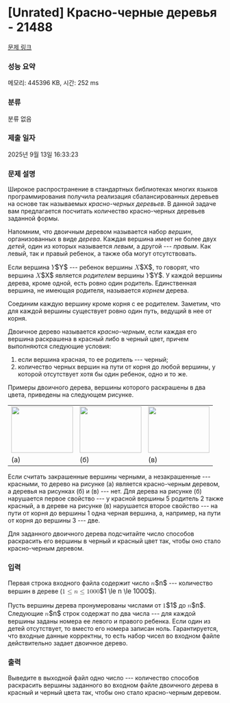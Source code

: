 # [Unrated] Красно-черные деревья - 21488 

[문제 링크](https://www.acmicpc.net/problem/21488) 

### 성능 요약

메모리: 445396 KB, 시간: 252 ms

### 분류

분류 없음

### 제출 일자

2025년 9월 13일 16:33:23

### 문제 설명

<p>Широкое распространение в стандартных библиотеках многих языков программирования получила реализация сбалансированных деревьев на основе так называемых <em>красно-черных деревьев</em>. В данной задаче вам предлагается посчитать количество красно-черных деревьев заданной формы.</p>

<p>Напомним, что двоичным деревом называется набор <em>вершин</em>, организованных в виде <em>дерева</em>. Каждая вершина имеет не более двух <em>детей</em>, один из которых называется <em>левым</em>, а другой --- <em>правым</em>. Как левый, так и правый ребенок, а также оба могут отсутствовать. </p>

<p>Если вершина <mjx-container class="MathJax" jax="CHTML" style="font-size: 109%; position: relative;"><mjx-math class="MJX-TEX" aria-hidden="true"><mjx-mi class="mjx-i"><mjx-c class="mjx-c1D44C TEX-I"></mjx-c></mjx-mi></mjx-math><mjx-assistive-mml unselectable="on" display="inline"><math xmlns="http://www.w3.org/1998/Math/MathML"><mi>Y</mi></math></mjx-assistive-mml><span aria-hidden="true" class="no-mathjax mjx-copytext">$Y$</span></mjx-container> --- ребенок вершины <mjx-container class="MathJax" jax="CHTML" style="font-size: 109%; position: relative;"><mjx-math class="MJX-TEX" aria-hidden="true"><mjx-mi class="mjx-i"><mjx-c class="mjx-c1D44B TEX-I"></mjx-c></mjx-mi></mjx-math><mjx-assistive-mml unselectable="on" display="inline"><math xmlns="http://www.w3.org/1998/Math/MathML"><mi>X</mi></math></mjx-assistive-mml><span aria-hidden="true" class="no-mathjax mjx-copytext">$X$</span></mjx-container>, то говорят, что вершина <mjx-container class="MathJax" jax="CHTML" style="font-size: 109%; position: relative;"><mjx-math class="MJX-TEX" aria-hidden="true"><mjx-mi class="mjx-i"><mjx-c class="mjx-c1D44B TEX-I"></mjx-c></mjx-mi></mjx-math><mjx-assistive-mml unselectable="on" display="inline"><math xmlns="http://www.w3.org/1998/Math/MathML"><mi>X</mi></math></mjx-assistive-mml><span aria-hidden="true" class="no-mathjax mjx-copytext">$X$</span></mjx-container> является <em>родителем</em> вершины <mjx-container class="MathJax" jax="CHTML" style="font-size: 109%; position: relative;"><mjx-math class="MJX-TEX" aria-hidden="true"><mjx-mi class="mjx-i"><mjx-c class="mjx-c1D44C TEX-I"></mjx-c></mjx-mi></mjx-math><mjx-assistive-mml unselectable="on" display="inline"><math xmlns="http://www.w3.org/1998/Math/MathML"><mi>Y</mi></math></mjx-assistive-mml><span aria-hidden="true" class="no-mathjax mjx-copytext">$Y$</span></mjx-container>. У каждой вершины дерева, кроме одной, есть ровно один родитель. Единственная вершина, не имеющая родителя, называется <em>корнем</em> дерева.</p>

<p>Соединим каждую вершину кроме корня с ее родителем. Заметим, что для каждой вершины существует ровно один путь, ведущий в нее от корня.</p>

<p>Двоичное дерево называется <em>красно-черным</em>, если каждая его вершина раскрашена в красный либо в черный цвет, причем выполняются следующие условия:</p>

<ol>
	<li>если вершина красная, то ее родитель --- черный;</li>
	<li>количество черных вершин на пути от корня до любой вершины, у которой отсутствует хотя бы один ребенок, одно и то же.</li>
</ol>

<p>Примеры двоичного дерева, вершины которого раскрашены в два цвета, приведены на следующем рисунке. </p>

<table class="table table-bordered td-center">
	<tbody>
		<tr>
			<td><img alt="" src="https://upload.acmicpc.net/0f0c6c1e-ad26-4581-8719-a17a48076384/-/preview/" style="width: 144px; height: 108px;"></td>
			<td><img alt="" src="https://upload.acmicpc.net/126f42ce-7f09-4014-98ae-0ba68bd9fe22/-/preview/" style="width: 144px; height: 108px;"></td>
			<td><img alt="" src="https://upload.acmicpc.net/1d86ec5b-9275-4ddc-a87d-6b83b5c77f92/-/preview/" style="width: 143px; height: 108px;"></td>
		</tr>
		<tr>
			<td>(а)</td>
			<td>(б)</td>
			<td>(в)</td>
		</tr>
	</tbody>
</table>

<p>Если считать закрашенные вершины черными, а незакрашенные --- красными, то дерево на рисунке (а) является красно-черным деревом, а деревья на рисунках (б) и (в) --- нет. Для дерева на рисунке (б) нарушается первое свойство --- у красной вершины 5 родитель 2 также красный, а в дереве на рисунке (в) нарушается второе свойство --- на пути от корня до вершины 1 одна черная вершина, а, например, на пути от корня до вершины 3 --- две.</p>

<p>Для заданного двоичного дерева подсчитайте число способов раскрасить его вершины в черный и красный цвет так, чтобы оно стало красно-черным деревом.</p>

### 입력 

 <p>Первая строка входного файла содержит число <mjx-container class="MathJax" jax="CHTML" style="font-size: 109%; position: relative;"><mjx-math class="MJX-TEX" aria-hidden="true"><mjx-mi class="mjx-i"><mjx-c class="mjx-c1D45B TEX-I"></mjx-c></mjx-mi></mjx-math><mjx-assistive-mml unselectable="on" display="inline"><math xmlns="http://www.w3.org/1998/Math/MathML"><mi>n</mi></math></mjx-assistive-mml><span aria-hidden="true" class="no-mathjax mjx-copytext">$n$</span></mjx-container> --- количество вершин в дереве (<mjx-container class="MathJax" jax="CHTML" style="font-size: 109%; position: relative;"><mjx-math class="MJX-TEX" aria-hidden="true"><mjx-mn class="mjx-n"><mjx-c class="mjx-c31"></mjx-c></mjx-mn><mjx-mo class="mjx-n" space="4"><mjx-c class="mjx-c2264"></mjx-c></mjx-mo><mjx-mi class="mjx-i" space="4"><mjx-c class="mjx-c1D45B TEX-I"></mjx-c></mjx-mi><mjx-mo class="mjx-n" space="4"><mjx-c class="mjx-c2264"></mjx-c></mjx-mo><mjx-mn class="mjx-n" space="4"><mjx-c class="mjx-c31"></mjx-c><mjx-c class="mjx-c30"></mjx-c><mjx-c class="mjx-c30"></mjx-c><mjx-c class="mjx-c30"></mjx-c></mjx-mn></mjx-math><mjx-assistive-mml unselectable="on" display="inline"><math xmlns="http://www.w3.org/1998/Math/MathML"><mn>1</mn><mo>≤</mo><mi>n</mi><mo>≤</mo><mn>1000</mn></math></mjx-assistive-mml><span aria-hidden="true" class="no-mathjax mjx-copytext">$1 \le n \le 1000$</span></mjx-container>).</p>

<p>Пусть вершины дерева пронумерованы числами от <mjx-container class="MathJax" jax="CHTML" style="font-size: 109%; position: relative;"><mjx-math class="MJX-TEX" aria-hidden="true"><mjx-mn class="mjx-n"><mjx-c class="mjx-c31"></mjx-c></mjx-mn></mjx-math><mjx-assistive-mml unselectable="on" display="inline"><math xmlns="http://www.w3.org/1998/Math/MathML"><mn>1</mn></math></mjx-assistive-mml><span aria-hidden="true" class="no-mathjax mjx-copytext">$1$</span></mjx-container> до <mjx-container class="MathJax" jax="CHTML" style="font-size: 109%; position: relative;"><mjx-math class="MJX-TEX" aria-hidden="true"><mjx-mi class="mjx-i"><mjx-c class="mjx-c1D45B TEX-I"></mjx-c></mjx-mi></mjx-math><mjx-assistive-mml unselectable="on" display="inline"><math xmlns="http://www.w3.org/1998/Math/MathML"><mi>n</mi></math></mjx-assistive-mml><span aria-hidden="true" class="no-mathjax mjx-copytext">$n$</span></mjx-container>. Следующие <mjx-container class="MathJax" jax="CHTML" style="font-size: 109%; position: relative;"><mjx-math class="MJX-TEX" aria-hidden="true"><mjx-mi class="mjx-i"><mjx-c class="mjx-c1D45B TEX-I"></mjx-c></mjx-mi></mjx-math><mjx-assistive-mml unselectable="on" display="inline"><math xmlns="http://www.w3.org/1998/Math/MathML"><mi>n</mi></math></mjx-assistive-mml><span aria-hidden="true" class="no-mathjax mjx-copytext">$n$</span></mjx-container> строк содержат по два числа --- для каждой вершины заданы номера ее левого и правого ребенка. Если один из детей отсутствует, то вместо его номера записан ноль. Гарантируется, что входные данные корректны, то есть набор чисел во входном файле действительно задает двоичное дерево.</p>

### 출력 

 <p>Выведите в выходной файл одно число --- количество способов раскрасить вершины заданного во входном файле двоичного дерева в красный и черный цвета так, чтобы оно стало красно-черным деревом.</p>

